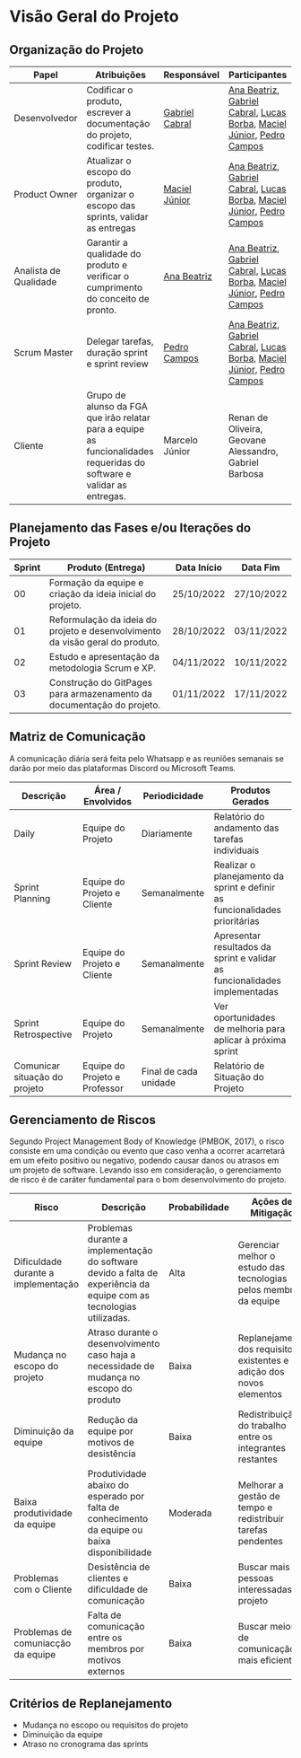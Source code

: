 # Visão Geral do Projeto

## Organização do Projeto

| Papel                 | Atribuições                                                                                                            | Responsável                                          | Participantes                                                                                                                                                                                                                                              |
| --------------------- | ---------------------------------------------------------------------------------------------------------------------- | ---------------------------------------------------- | ---------------------------------------------------------------------------------------------------------------------------------------------------------------------------------------------------------------------------------------------------------- |
| Desenvolvedor         | Codificar o produto, escrever a documentação do projeto, codificar testes.                                             | [Gabriel Cabral](https://github.com/GabriellCabrall) | [Ana Beatriz](https://github.com/AnaBeatrizMassuh), [Gabriel Cabral](https://github.com/GabriellCabrall), [Lucas Borba](https://github.com/LBorba00), [Maciel Júnior](https://github.com/macieljuniormax), [Pedro Campos](https://github.com/pedrocampos0) |
| Product Owner         | Atualizar o escopo do produto, organizar o escopo das sprints, validar as entregas                                     | [Maciel Júnior](https://github.com/macieljuniormax)  | [Ana Beatriz](https://github.com/AnaBeatrizMassuh), [Gabriel Cabral](https://github.com/GabriellCabrall), [Lucas Borba](https://github.com/LBorba00), [Maciel Júnior](https://github.com/macieljuniormax), [Pedro Campos](https://github.com/pedrocampos0) |
| Analista de Qualidade | Garantir a qualidade do produto e verificar o cumprimento do conceito de pronto.                                       | [Ana Beatriz](https://github.com/AnaBeatrizMassuh)   | [Ana Beatriz](https://github.com/AnaBeatrizMassuh), [Gabriel Cabral](https://github.com/GabriellCabrall), [Lucas Borba](https://github.com/LBorba00), [Maciel Júnior](https://github.com/macieljuniormax), [Pedro Campos](https://github.com/pedrocampos0) |
| Scrum Master          | Delegar tarefas, duração sprint e sprint review                                                                        | [Pedro Campos](https://github.com/pedrocampos0)      | [Ana Beatriz](https://github.com/AnaBeatrizMassuh), [Gabriel Cabral](https://github.com/GabriellCabrall), [Lucas Borba](https://github.com/LBorba00), [Maciel Júnior](https://github.com/macieljuniormax), [Pedro Campos](https://github.com/pedrocampos0) |
| Cliente               | Grupo de alunso da FGA que irão relatar para a equipe as funcionalidades requeridas do software e validar as entregas. | Marcelo Júnior                                       | Renan de Oliveira, Geovane Alessandro, Gabriel Barbosa                                                                                                                                                                                                     |

## Planejamento das Fases e/ou Iterações do Projeto

| Sprint | Produto (Entrega)                                                             | Data Início | Data Fim   |
| ------ | ----------------------------------------------------------------------------- | ----------- | ---------- |
| 00     | Formação da equipe e criação da ideia inicial do projeto.                     | 25/10/2022  | 27/10/2022 |
| 01     | Reformulação da ideia do projeto e desenvolvimento da visão geral do produto. | 28/10/2022  | 03/11/2022 |
| 02     | Estudo e apresentação da metodologia Scrum e XP.                              | 04/11/2022  | 10/11/2022 |
| 03     | Construção do GitPages para armazenamento da documentação do projeto.         | 01/11/2022  | 17/11/2022 |

## Matriz de Comunicação

A comunicação diária será feita pelo Whatsapp e as reuniões semanais se darão por meio das plataformas Discord ou Microsoft Teams.

| Descrição                     | Área / Envolvidos             | Periodicidade         | Produtos Gerados                                                            |
| ----------------------------- | ----------------------------- | --------------------- | --------------------------------------------------------------------------- |
| Daily                         | Equipe do Projeto             | Diariamente           | Relatório do andamento das tarefas individuais                              |
| Sprint Planning               | Equipe do Projeto e Cliente   | Semanalmente          | Realizar o planejamento da sprint e definir as funcionalidades prioritárias |
| Sprint Review                 | Equipe do Projeto e Cliente   | Semanalmente          | Apresentar resultados da sprint e validar as funcionalidades implementadas  |
| Sprint Retrospective          | Equipe do Projeto             | Semanalmente          | Ver oportunidades de melhoria para aplicar à próxima sprint                 |
| Comunicar situação do projeto | Equipe do Projeto e Professor | Final de cada unidade | Relatório de Situação do Projeto                                            |

## Gerenciamento de Riscos

Segundo Project Management Body of Knowledge (PMBOK, 2017), o risco consiste em uma condição ou evento que caso venha a ocorrer acarretará em um efeito positivo ou negativo, podendo causar danos ou atrasos em um projeto de software. Levando isso em consideração, o gerenciamento de risco é de caráter fundamental para o bom desenvolvimento do projeto.

| Risco                               | Descrição                                                                                                            | Probabilidade | Ações de Mitigação                                                    |
| ----------------------------------- | -------------------------------------------------------------------------------------------------------------------- | ------------- | --------------------------------------------------------------------- |
| Dificuldade durante a implementação | Problemas durante a implementação do software devido a falta de experiência da equipe com as tecnologias utilizadas. | Alta          | Gerenciar melhor o estudo das tecnologias pelos membros da equipe     |
| Mudança no escopo do projeto        | Atraso durante o desenvolvimento caso haja a necessidade de mudança no escopo do produto                             | Baixa         | Replanejamento dos requisitos existentes e adição dos novos elementos |
| Diminuição da equipe                | Redução da equipe por motivos de desistência                                                                         | Baixa         | Redistribuição do trabalho entre os integrantes restantes             |
| Baixa produtividade da equipe       | Produtividade abaixo do esperado por falta de conhecimento da equipe ou baixa disponibilidade                        | Moderada      | Melhorar a gestão de tempo e redistribuir tarefas pendentes           |
| Problemas com o Cliente             | Desistência de clientes e dificuldade de comunicação                                                                 | Baixa         | Buscar mais pessoas interessadas no projeto                           |
| Problemas de comuniacção da equipe  | Falta de comunicação entre os membros por motivos externos                                                           | Baixa         | Buscar meios de comunicação mais eficientes.                          |

## Critérios de Replanejamento

- Mudança no escopo ou requisitos do projeto
- Diminuição da equipe
- Atraso no cronograma das sprints
